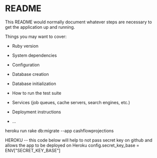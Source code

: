 # README

This README would normally document whatever steps are necessary to get the
application up and running.

Things you may want to cover:

* Ruby version

* System dependencies

* Configuration

* Database creation

* Database initialization

* How to run the test suite

* Services (job queues, cache servers, search engines, etc.)

* Deployment instructions

* ...

heroku run rake db:migrate --app cashflowprojections

 HEROKU -- this code below will help to not pass secret key on github and allows the app to be deployed on Heroku 
  config.secret_key_base = ENV["SECRET_KEY_BASE"]  
